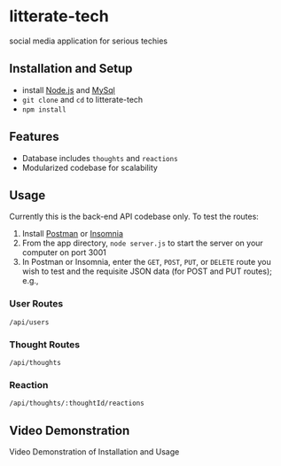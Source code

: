 # litterate-tech
social media application for serious techies

## Installation and Setup

- install [Node.js](https://nodejs.org/en/download/) and [MySql](https://www.mysql.com/downloads/)
- `git clone` and `cd` to litterate-tech
- `npm install`

## Features

- Database includes `thoughts` and `reactions`
- Modularized codebase for scalability

## Usage

Currently this is the back-end API codebase only. To test the routes:

1. Install [Postman](https://www.postman.com/downloads/) or [Insomnia](https://insomnia.rest/download)
2. From the app directory, `node server.js` to start the server on your computer on port 3001
3. In Postman or Insomnia, enter the `GET`, `POST`, `PUT`, or `DELETE` route you wish to test and the requisite JSON data (for POST and PUT routes); e.g., 

### User Routes

`/api/users`

### Thought Routes

`/api/thoughts`

### Reaction

`/api/thoughts/:thoughtId/reactions`

## Video Demonstration

Video Demonstration of Installation and Usage